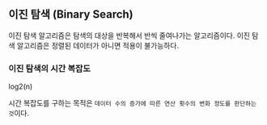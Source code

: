 ## 이진 탐색 (Binary Search)
이진 탐색 알고리즘은 탐색의 대상을 반복해서 반씩 줄여나가는 알고리즘이다.
이진 탐색 알고리즘은 정렬된 데이터가 아니면 적용이 불가능하다.

### 이진 탐색의 시간 복잡도

log2(n)

시간 복잡도를 구하는 목적은 `데이터 수의 증가에 따른 연산 횟수의 변화 정도를 판단하는 것`이다.
